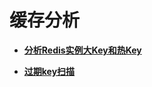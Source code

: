 # 缓存分析<a name="ZH-CN_TOPIC_0000001141422021"></a>

-   **[分析Redis实例大Key和热Key](分析Redis实例大Key和热Key.md)**  

-   **[过期key扫描](过期key扫描.md)**  


